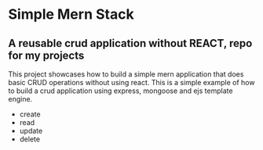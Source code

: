 # Simple Mern Stack

## A reusable crud application without REACT, repo for my projects

This project showcases how to build a simple mern application that does basic CRUD operations
without using react. This is a simple example of how to build a crud application using express, mongoose
and ejs template engine.

- create
- read
- update
- delete

